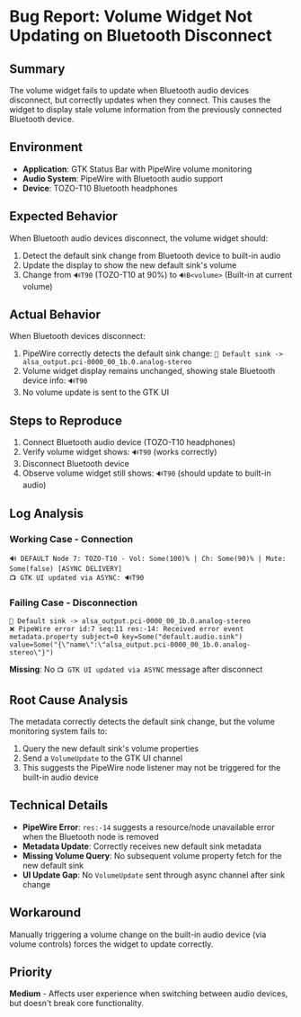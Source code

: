 # Bug Report: Volume Widget Not Updating on Bluetooth Disconnect

## Summary
The volume widget fails to update when Bluetooth audio devices disconnect, but correctly updates when they connect. This causes the widget to display stale volume information from the previously connected Bluetooth device.

## Environment
- **Application**: GTK Status Bar with PipeWire volume monitoring
- **Audio System**: PipeWire with Bluetooth audio support
- **Device**: TOZO-T10 Bluetooth headphones

## Expected Behavior
When Bluetooth audio devices disconnect, the volume widget should:
1. Detect the default sink change from Bluetooth device to built-in audio
2. Update the display to show the new default sink's volume
3. Change from `🔊T90` (TOZO-T10 at 90%) to `🔊B<volume>` (Built-in at current volume)

## Actual Behavior
When Bluetooth devices disconnect:
1. PipeWire correctly detects the default sink change: `🔄 Default sink -> alsa_output.pci-0000_00_1b.0.analog-stereo`
2. Volume widget display remains unchanged, showing stale Bluetooth device info: `🔊T90`
3. No volume update is sent to the GTK UI

## Steps to Reproduce
1. Connect Bluetooth audio device (TOZO-T10 headphones)
2. Verify volume widget shows: `🔊T90` (works correctly)
3. Disconnect Bluetooth device
4. Observe volume widget still shows: `🔊T90` (should update to built-in audio)

## Log Analysis

### Working Case - Connection
```
🔊 DEFAULT Node 7: TOZO-T10 - Vol: Some(100)% | Ch: Some(90)% | Mute: Some(false) [ASYNC DELIVERY]
📺 GTK UI updated via ASYNC: 🔊T90
```

### Failing Case - Disconnection  
```
🔄 Default sink -> alsa_output.pci-0000_00_1b.0.analog-stereo
❌ PipeWire error id:7 seq:11 res:-14: Received error event
metadata.property subject=0 key=Some("default.audio.sink") value=Some("{\"name\":\"alsa_output.pci-0000_00_1b.0.analog-stereo\"}")
```

**Missing**: No `📺 GTK UI updated via ASYNC` message after disconnect

## Root Cause Analysis
The metadata correctly detects the default sink change, but the volume monitoring system fails to:
1. Query the new default sink's volume properties
2. Send a `VolumeUpdate` to the GTK UI channel
3. This suggests the PipeWire node listener may not be triggered for the built-in audio device

## Technical Details
- **PipeWire Error**: `res:-14` suggests a resource/node unavailable error when the Bluetooth node is removed
- **Metadata Update**: Correctly receives new default sink metadata
- **Missing Volume Query**: No subsequent volume property fetch for the new default sink
- **UI Update Gap**: No `VolumeUpdate` sent through async channel after sink change

## Workaround
Manually triggering a volume change on the built-in audio device (via volume controls) forces the widget to update correctly.

## Priority
**Medium** - Affects user experience when switching between audio devices, but doesn't break core functionality.